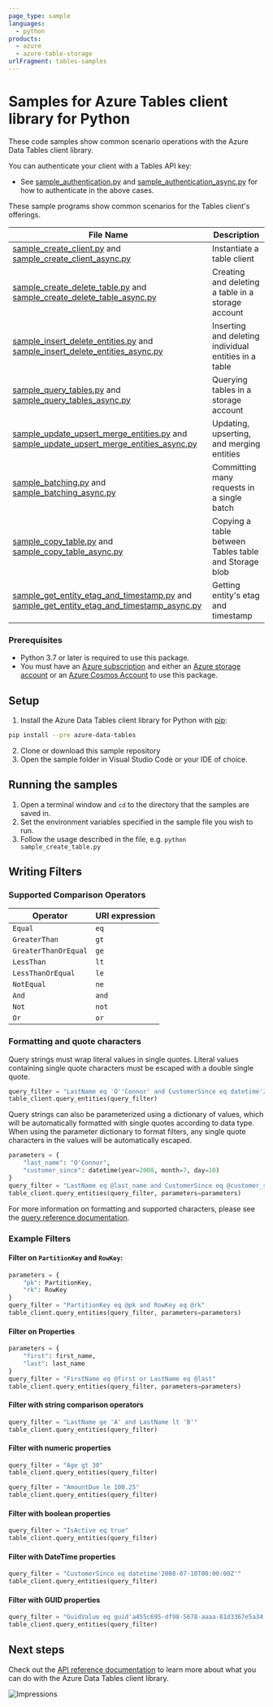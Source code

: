 ```yaml
---
page_type: sample
languages:
  - python
products:
  - azure
  - azure-table-storage
urlFragment: tables-samples
---
```


# Samples for Azure Tables client library for Python

These code samples show common scenario operations with the Azure Data Tables client library.

You can authenticate your client with a Tables API key:
* See [sample_authentication.py][sample_authentication] and [sample_authentication_async.py][sample_authentication_async] for how to authenticate in the above cases.

These sample programs show common scenarios for the Tables client's offerings.

|**File Name**|**Description**|
|-------------|---------------|
|[sample_create_client.py][create_client] and [sample_create_client_async.py][create_client_async]|Instantiate a table client|Authorizing a `TableServiceClient` object and `TableClient` object|
|[sample_create_delete_table.py][create_delete_table] and [sample_create_delete_table_async.py][create_delete_table_async]|Creating and deleting a table in a storage account|
|[sample_insert_delete_entities.py][insert_delete_entities] and [sample_insert_delete_entities_async.py][insert_delete_entities_async]|Inserting and deleting individual entities in a table|
|[sample_query_tables.py][query_tables] and [sample_query_tables_async.py][query_tables_async]|Querying tables in a storage account|
|[sample_update_upsert_merge_entities.py][update_upsert_merge] and [sample_update_upsert_merge_entities_async.py][update_upsert_merge_async]| Updating, upserting, and merging entities|
|[sample_batching.py][sample_batch] and [sample_batching_async.py][sample_batch_async]| Committing many requests in a single batch|
|[sample_copy_table.py][sample_copy_table] and [sample_copy_table_async.py][sample_copy_table_async]| Copying a table between Tables table and Storage blob|
|[sample_get_entity_etag_and_timestamp.py][sample_get_entity_etag_and_timestamp] and [sample_get_entity_etag_and_timestamp_async.py][sample_get_entity_etag_and_timestamp_async]| Getting entity's etag and timestamp|


### Prerequisites
* Python 3.7 or later is required to use this package.
* You must have an [Azure subscription](https://azure.microsoft.com/free/) and either an
[Azure storage account](https://docs.microsoft.com/azure/storage/common/storage-account-overview) or an [Azure Cosmos Account](https://docs.microsoft.com/azure/cosmos-db/account-overview) to use this package.

## Setup

1. Install the Azure Data Tables client library for Python with [pip](https://pypi.org/project/pip/):
```bash
pip install --pre azure-data-tables
```
2. Clone or download this sample repository
3. Open the sample folder in Visual Studio Code or your IDE of choice.

## Running the samples

1. Open a terminal window and `cd` to the directory that the samples are saved in.
2. Set the environment variables specified in the sample file you wish to run.
3. Follow the usage described in the file, e.g. `python sample_create_table.py`

## Writing Filters

### Supported Comparison Operators
|**Operator**|**URI expression**|
|------------|------------------|
|`Equal`|`eq`|
|`GreaterThan`|`gt`|
|`GreaterThanOrEqual`|`ge`|
|`LessThan`|`lt`|
|`LessThanOrEqual`|`le`|
|`NotEqual`|`ne`|
|`And`|`and`|
|`Not`|`not`|
|`Or`|`or`|

### Formatting and quote characters

Query strings must wrap literal values in single quotes. Literal values containing single quote characters must be escaped with a double single quote.
```python
query_filter = "LastName eq 'O''Connor' and CustomerSince eq datetime'2008-07-10T00:00:00Z'"
table_client.query_entities(query_filter)
```
Query strings can also be parameterized using a dictionary of values, which will be automatically formatted with single quotes according to data type.
When using the parameter dictionary to format filters, any single quote characters in the values will be automatically escaped.
```python
parameters = {
    "last_name": "O'Connor",
    "customer_since": datetime(year=2008, month=7, day=10)
}
query_filter = "LastName eq @last_name and CustomerSince eq @customer_since"
table_client.query_entities(query_filter, parameters=parameters)
```

For more information on formatting and supported characters, please see the [query reference documentation][query_reference_documentation].


### Example Filters

#### Filter on `PartitionKey` and `RowKey`:
```python
parameters = {
    "pk": PartitionKey,
    "rk": RowKey
}
query_filter = "PartitionKey eq @pk and RowKey eq @rk"
table_client.query_entities(query_filter, parameters=parameters)
```

#### Filter on Properties
```python
parameters = {
    "first": first_name,
    "last": last_name
}
query_filter = "FirstName eq @first or LastName eq @last"
table_client.query_entities(query_filter, parameters=parameters)
```

#### Filter with string comparison operators
```python
query_filter = "LastName ge 'A' and LastName lt 'B'"
table_client.query_entities(query_filter)
```

#### Filter with numeric properties
```python
query_filter = "Age gt 30"
table_client.query_entities(query_filter)
```

```python
query_filter = "AmountDue le 100.25"
table_client.query_entities(query_filter)
```

#### Filter with boolean properties
```python
query_filter = "IsActive eq true"
table_client.query_entities(query_filter)
```

#### Filter with DateTime properties
```python
query_filter = "CustomerSince eq datetime'2008-07-10T00:00:00Z'"
table_client.query_entities(query_filter)
```

#### Filter with GUID properties
```python
query_filter = "GuidValue eq guid'a455c695-df98-5678-aaaa-81d3367e5a34'"
table_client.query_entities(query_filter)
```


## Next steps

Check out the [API reference documentation][api_reference_documentation] to learn more about
what you can do with the Azure Data Tables client library.


<!-- LINKS -->
[api_reference_documentation]: https://docs.microsoft.com/rest/api/storageservices/table-service-rest-api
[query_reference_documentation]: https://docs.microsoft.com/rest/api/storageservices/querying-tables-and-entities

[sample_authentication]:https://github.com/Azure/azure-sdk-for-python/tree/main/sdk/tables/azure-data-tables/samples/sample_authentication.py
[sample_authentication_async]: https://github.com/Azure/azure-sdk-for-python/tree/main/sdk/tables/azure-data-tables/samples/async_samples/sample_authentication_async.py

[create_client]:https://github.com/Azure/azure-sdk-for-python/tree/main/sdk/tables/azure-data-tables/samples/sample_create_client.py
[create_client_async]:https://github.com/Azure/azure-sdk-for-python/tree/main/sdk/tables/azure-data-tables/samples/async_samples/sample_create_client_async.py

[create_delete_table]: https://github.com/Azure/azure-sdk-for-python/tree/main/sdk/tables/azure-data-tables/samples/sample_create_delete_table.py
[create_delete_table_async]: https://github.com/Azure/azure-sdk-for-python/tree/main/sdk/tables/azure-data-tables/samples/async_samples/sample_create_delete_table_async.py

[insert_delete_entities]: https://github.com/Azure/azure-sdk-for-python/tree/main/sdk/tables/azure-data-tables/samples/sample_insert_delete_entities.py
[insert_delete_entities_async]: https://github.com/Azure/azure-sdk-for-python/tree/main/sdk/tables/azure-data-tables/samples/async_samples/sample_insert_delete_entities_async.py

[query_entities]: https://github.com/Azure/azure-sdk-for-python/tree/main/sdk/tables/azure-data-tables/samples/sample_query_table.py
[query_table_async]: https://github.com/Azure/azure-sdk-for-python/tree/main/sdk/tables/azure-data-tables/samples/async_samples/sample_query_table_async.py

[query_tables]:https://github.com/Azure/azure-sdk-for-python/tree/main/sdk/tables/azure-data-tables/samples/sample_query_tables.py
[query_tables_async]:https://github.com/Azure/azure-sdk-for-python/tree/main/sdk/tables/azure-data-tables/samples/async_samples/sample_query_tables_async.py

[update_upsert_merge]: https://github.com/Azure/azure-sdk-for-python/tree/main/sdk/tables/azure-data-tables/samples/sample_update_upsert_merge_entities.py
[update_upsert_merge_async]: https://github.com/Azure/azure-sdk-for-python/tree/main/sdk/tables/azure-data-tables/samples/async_samples/sample_update_upsert_merge_entities_async.py

[sample_batch]: https://github.com/Azure/azure-sdk-for-python/tree/main/sdk/tables/azure-data-tables/samples/sample_batching.py
[sample_batch_async]: https://github.com/Azure/azure-sdk-for-python/tree/main/sdk/tables/azure-data-tables/samples/async_samples/sample_batching_async.py

[sample_copy_table]: https://github.com/Azure/azure-sdk-for-python/tree/main/sdk/tables/azure-data-tables/samples/sample_copy_table.py
[sample_copy_table_async]: https://github.com/Azure/azure-sdk-for-python/tree/main/sdk/tables/azure-data-tables/samples/async_samples/sample_copy_table_async.py

[sample_get_entity_etag_and_timestamp]: https://github.com/Azure/azure-sdk-for-python/tree/main/sdk/tables/azure-data-tables/samples/sample_get_entity_etag_and_timestamp.py
[sample_get_entity_etag_and_timestamp_async]: https://github.com/Azure/azure-sdk-for-python/tree/main/sdk/tables/azure-data-tables/samples/async_samples/sample_get_entity_etag_and_timestamp_async.py

![Impressions](https://azure-sdk-impressions.azurewebsites.net/api/impressions/azure-sdk-for-python/sdk/tables/azure-data-tables/README.png)